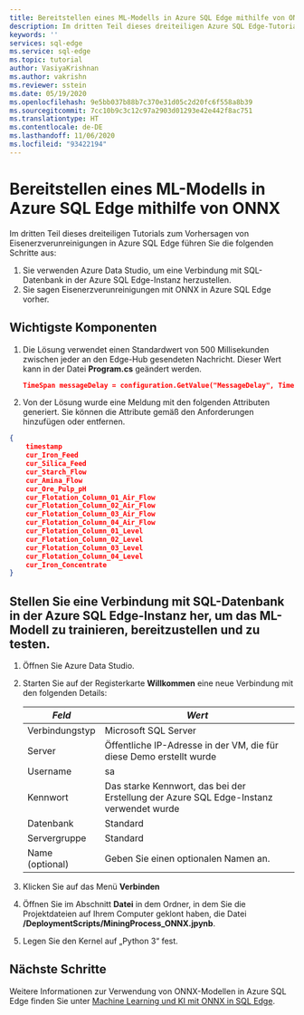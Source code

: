 ```yaml
---
title: Bereitstellen eines ML-Modells in Azure SQL Edge mithilfe von ONNX
description: Im dritten Teil dieses dreiteiligen Azure SQL Edge-Tutorials zum Vorhersagen von Eisenerzverunreinigungen führen Sie die ONNX Machine Learning-Modelle in SQL Edge aus.
keywords: ''
services: sql-edge
ms.service: sql-edge
ms.topic: tutorial
author: VasiyaKrishnan
ms.author: vakrishn
ms.reviewer: sstein
ms.date: 05/19/2020
ms.openlocfilehash: 9e5bb037b88b7c370e31d05c2d20fc6f558a8b39
ms.sourcegitcommit: 7cc10b9c3c12c97a2903d01293e42e442f8ac751
ms.translationtype: HT
ms.contentlocale: de-DE
ms.lasthandoff: 11/06/2020
ms.locfileid: "93422194"
---
```

# <a name="deploy-ml-model-on-azure-sql-edge-using-onnx"></a>Bereitstellen eines ML-Modells in Azure SQL Edge mithilfe von ONNX 

Im dritten Teil dieses dreiteiligen Tutorials zum Vorhersagen von Eisenerzverunreinigungen in Azure SQL Edge führen Sie die folgenden Schritte aus:

1. Sie verwenden Azure Data Studio, um eine Verbindung mit SQL-Datenbank in der Azure SQL Edge-Instanz herzustellen.
2. Sie sagen Eisenerzverunreinigungen mit ONNX in Azure SQL Edge vorher.

## <a name="key-components"></a>Wichtigste Komponenten

1. Die Lösung verwendet einen Standardwert von 500 Millisekunden zwischen jeder an den Edge-Hub gesendeten Nachricht. Dieser Wert kann in der Datei **Program.cs** geändert werden. 
   ```json
   TimeSpan messageDelay = configuration.GetValue("MessageDelay", TimeSpan.FromMilliseconds(500));
   ```
2. Von der Lösung wurde eine Meldung mit den folgenden Attributen generiert. Sie können die Attribute gemäß den Anforderungen hinzufügen oder entfernen. 
```json
{
    timestamp 
    cur_Iron_Feed
    cur_Silica_Feed 
    cur_Starch_Flow 
    cur_Amina_Flow 
    cur_Ore_Pulp_pH
    cur_Flotation_Column_01_Air_Flow
    cur_Flotation_Column_02_Air_Flow
    cur_Flotation_Column_03_Air_Flow
    cur_Flotation_Column_04_Air_Flow
    cur_Flotation_Column_01_Level
    cur_Flotation_Column_02_Level
    cur_Flotation_Column_03_Level
    cur_Flotation_Column_04_Level
    cur_Iron_Concentrate
}
```

## <a name="connect-to-the-sql-database-in-the-azure-sql-edge-instance-to-train-deploy-and-test-the-ml-model"></a>Stellen Sie eine Verbindung mit SQL-Datenbank in der Azure SQL Edge-Instanz her, um das ML-Modell zu trainieren, bereitzustellen und zu testen.

1. Öffnen Sie Azure Data Studio.

2. Starten Sie auf der Registerkarte **Willkommen** eine neue Verbindung mit den folgenden Details:

   |_Feld_|_Wert_|
   |-------|-------|
   |Verbindungstyp| Microsoft SQL Server|
   |Server|Öffentliche IP-Adresse in der VM, die für diese Demo erstellt wurde|
   |Username|sa|
   |Kennwort|Das starke Kennwort, das bei der Erstellung der Azure SQL Edge-Instanz verwendet wurde|
   |Datenbank|Standard|
   |Servergruppe|Standard|
   |Name (optional)|Geben Sie einen optionalen Namen an.|

3. Klicken Sie auf das Menü **Verbinden**

4. Öffnen Sie im Abschnitt **Datei** in dem Ordner, in dem Sie die Projektdateien auf Ihrem Computer geklont haben, die Datei **/DeploymentScripts/MiningProcess_ONNX.jpynb**.

5. Legen Sie den Kernel auf „Python 3“ fest.


## <a name="next-steps"></a>Nächste Schritte

Weitere Informationen zur Verwendung von ONNX-Modellen in Azure SQL Edge finden Sie unter [Machine Learning und KI mit ONNX in SQL Edge](onnx-overview.md).